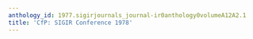 ```yaml
---
anthology_id: 1977.sigirjournals_journal-ir0anthology0volumeA12A2.1
title: 'CfP: SIGIR Conference 1978'
---
```

